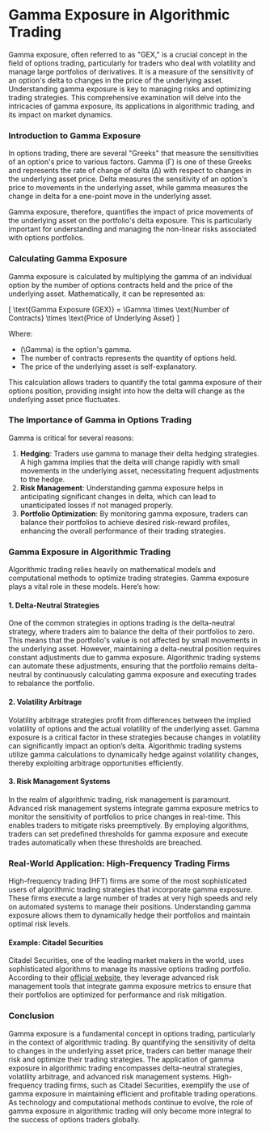 # Gamma Exposure in Algorithmic Trading

Gamma exposure, often referred to as "GEX," is a crucial concept in the field of options trading, particularly for traders who deal with volatility and manage large portfolios of derivatives. It is a measure of the sensitivity of an option's delta to changes in the price of the underlying asset. Understanding gamma exposure is key to managing risks and optimizing trading strategies. This comprehensive examination will delve into the intricacies of gamma exposure, its applications in algorithmic trading, and its impact on market dynamics.

### Introduction to Gamma Exposure

In options trading, there are several "Greeks" that measure the sensitivities of an option's price to various factors. Gamma (Γ) is one of these Greeks and represents the rate of change of delta (Δ) with respect to changes in the underlying asset price. Delta measures the sensitivity of an option's price to movements in the underlying asset, while gamma measures the change in delta for a one-point move in the underlying asset. 

Gamma exposure, therefore, quantifies the impact of price movements of the underlying asset on the portfolio's delta exposure. This is particularly important for understanding and managing the non-linear risks associated with options portfolios.

### Calculating Gamma Exposure

Gamma exposure is calculated by multiplying the gamma of an individual option by the number of options contracts held and the price of the underlying asset. Mathematically, it can be represented as:

\[ \text{Gamma Exposure (GEX)} = \Gamma \times \text{Number of Contracts} \times \text{Price of Underlying Asset} \]

Where:
- \(\Gamma\) is the option's gamma.
- The number of contracts represents the quantity of options held.
- The price of the underlying asset is self-explanatory.

This calculation allows traders to quantify the total gamma exposure of their options position, providing insight into how the delta will change as the underlying asset price fluctuates.

### The Importance of Gamma in Options Trading

Gamma is critical for several reasons:
1. **Hedging**: Traders use gamma to manage their delta hedging strategies. A high gamma implies that the delta will change rapidly with small movements in the underlying asset, necessitating frequent adjustments to the hedge.
2. **Risk Management**: Understanding gamma exposure helps in anticipating significant changes in delta, which can lead to unanticipated losses if not managed properly.
3. **Portfolio Optimization**: By monitoring gamma exposure, traders can balance their portfolios to achieve desired risk-reward profiles, enhancing the overall performance of their trading strategies.

### Gamma Exposure in Algorithmic Trading

Algorithmic trading relies heavily on mathematical models and computational methods to optimize trading strategies. Gamma exposure plays a vital role in these models. Here’s how:

#### 1. Delta-Neutral Strategies

One of the common strategies in options trading is the delta-neutral strategy, where traders aim to balance the delta of their portfolios to zero. This means that the portfolio's value is not affected by small movements in the underlying asset. However, maintaining a delta-neutral position requires constant adjustments due to gamma exposure. Algorithmic trading systems can automate these adjustments, ensuring that the portfolio remains delta-neutral by continuously calculating gamma exposure and executing trades to rebalance the portfolio.

#### 2. Volatility Arbitrage

Volatility arbitrage strategies profit from differences between the implied volatility of options and the actual volatility of the underlying asset. Gamma exposure is a critical factor in these strategies because changes in volatility can significantly impact an option’s delta. Algorithmic trading systems utilize gamma calculations to dynamically hedge against volatility changes, thereby exploiting arbitrage opportunities efficiently.

#### 3. Risk Management Systems

In the realm of algorithmic trading, risk management is paramount. Advanced risk management systems integrate gamma exposure metrics to monitor the sensitivity of portfolios to price changes in real-time. This enables traders to mitigate risks preemptively. By employing algorithms, traders can set predefined thresholds for gamma exposure and execute trades automatically when these thresholds are breached.

### Real-World Application: High-Frequency Trading Firms

High-frequency trading (HFT) firms are some of the most sophisticated users of algorithmic trading strategies that incorporate gamma exposure. These firms execute a large number of trades at very high speeds and rely on automated systems to manage their positions. Understanding gamma exposure allows them to dynamically hedge their portfolios and maintain optimal risk levels.

#### Example: Citadel Securities

Citadel Securities, one of the leading market makers in the world, uses sophisticated algorithms to manage its massive options trading portfolio. According to their [official website](https://www.citadelsecurities.com), they leverage advanced risk management tools that integrate gamma exposure metrics to ensure that their portfolios are optimized for performance and risk mitigation.

### Conclusion

Gamma exposure is a fundamental concept in options trading, particularly in the context of algorithmic trading. By quantifying the sensitivity of delta to changes in the underlying asset price, traders can better manage their risk and optimize their trading strategies. The application of gamma exposure in algorithmic trading encompasses delta-neutral strategies, volatility arbitrage, and advanced risk management systems. High-frequency trading firms, such as Citadel Securities, exemplify the use of gamma exposure in maintaining efficient and profitable trading operations. As technology and computational methods continue to evolve, the role of gamma exposure in algorithmic trading will only become more integral to the success of options traders globally.
